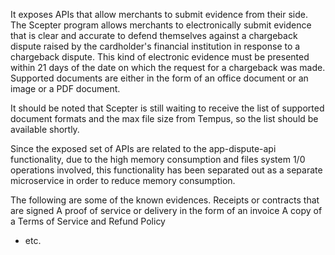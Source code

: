 It exposes APIs that allow merchants to submit evidence from their side. The Scepter program allows merchants to electronically submit evidence that is clear and accurate to defend themselves against a chargeback dispute raised by the cardholder's financial institution in response to a chargeback dispute. This kind of electronic evidence must be presented within 21 days of the date on which the request for a chargeback was made. Supported documents are either in the form of an office document or an image or a PDF document.

It should be noted that Scepter is still waiting to receive the list of supported document formats and the max file size from Tempus, so the list should be available shortly.

Since the exposed set of APIs are related to the app-dispute-api functionality, due to the high memory consumption and files system 1/0 operations involved, this functionality has been separated out as a separate microservice in order to reduce memory consumption.

The following are some of the known evidences.
  Receipts or contracts that are signed
  A proof of service or delivery in the form of an invoice
﻿﻿A copy of a Terms of Service and Refund Policy
* ﻿﻿etc.
